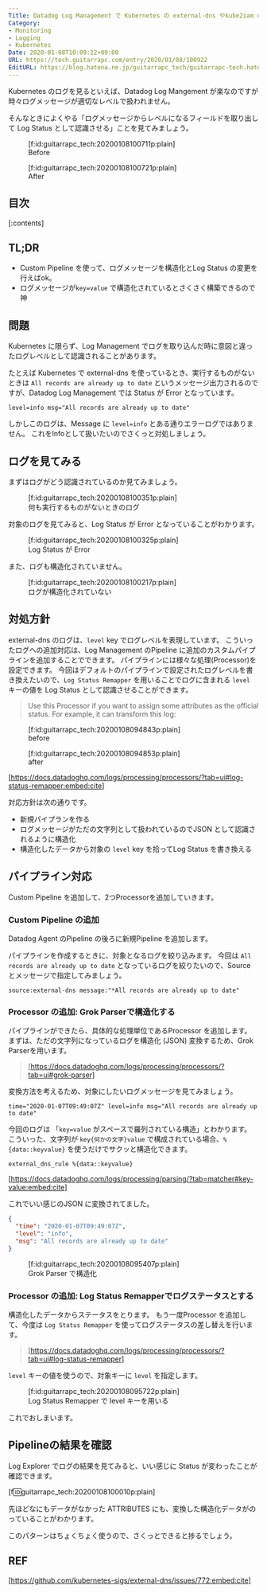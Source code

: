 ```yaml
---
Title: Datadog Log Management で Kubernetes の external-dns やkube2iam のログレベルを適切に扱いたい
Category:
- Monitoring
- Logging
- Kubernetes
Date: 2020-01-08T10:09:22+09:00
URL: https://tech.guitarrapc.com/entry/2020/01/08/100922
EditURL: https://blog.hatena.ne.jp/guitarrapc_tech/guitarrapc-tech.hatenablog.com/atom/entry/26006613494760520
---
```


Kubernetes のログを見るといえば、Datadog Log Mangement が楽なのですが時々ログメッセージが適切なレベルで扱われません。

そんなときによくやる「ログメッセージからレベルになるフィールドを取り出して Log Status として認識させる」ことを見てみましょう。

<figure class="figure-image figure-image-fotolife" title="Before">[f:id:guitarrapc_tech:20200108100711p:plain]<figcaption>Before</figcaption></figure>

<figure class="figure-image figure-image-fotolife" title="After">[f:id:guitarrapc_tech:20200108100721p:plain]<figcaption>After</figcaption></figure>

## 目次

[:contents]

## TL;DR

* Custom Pipeline を使って、ログメッセージを構造化とLog Status の変更を行えばok。
* ログメッセージが`key=value` で構造化されているとさくさく構築できるので神

## 問題

Kubernetes に限らず、Log Management でログを取り込んだ時に意図と違ったログレベルとして認識されることがあります。

たとえば Kubernetes で external-dns を使っているとき、実行するものがないときは `All records are already up to date` というメッセージ出力されるのですが、Datadog Log Management では Status が Error となっています。

```
level=info msg="All records are already up to date"
```

しかしこのログは、Message に `level=info` とある通りエラーログではありません。
これをInfoとして扱いたいのでさくっと対処しましょう。

## ログを見てみる

まずはログがどう認識されているのか見てみましょう。

<figure class="figure-image figure-image-fotolife" title="何も実行するものがないときのログ">[f:id:guitarrapc_tech:20200108100351p:plain]<figcaption>何も実行するものがないときのログ</figcaption></figure>

対象のログを見てみると、Log Status が Error となっていることがわかります。

<figure class="figure-image figure-image-fotolife" title="Log Status が Error">[f:id:guitarrapc_tech:20200108100325p:plain]<figcaption>Log Status が Error</figcaption></figure>

また、ログも構造化されていません。

<figure class="figure-image figure-image-fotolife" title="ログが構造化されていない">[f:id:guitarrapc_tech:20200108100217p:plain]<figcaption>ログが構造化されていない</figcaption></figure>

## 対処方針

external-dns のログは、`level` key でログレベルを表現しています。
こういったログへの追加対応は、Log Management のPipeline に追加のカスタムパイプラインを追加することでできます。
パイプラインには様々な処理(Processor)を設定できます。
今回はデフォルトのパイプラインで設定されたログレベルを書き換えたいので、`Log Status Remapper` を用いることでログに含まれる `level` キーの値を Log Status として認識させることができます。

> Use this Processor if you want to assign some attributes as the official status. For example, it can transform this log:

<figure class="figure-image figure-image-fotolife" title="before">[f:id:guitarrapc_tech:20200108094843p:plain]<figcaption>before</figcaption></figure>

<figure class="figure-image figure-image-fotolife" title="after">[f:id:guitarrapc_tech:20200108094853p:plain]<figcaption>after</figcaption></figure>

[https://docs.datadoghq.com/logs/processing/processors/?tab=ui#log-status-remapper:embed:cite]

対応方針は次の通りです。

* 新規パイプランを作る
* ログメッセージがただの文字列として扱われているのでJSON として認識されるように構造化
* 構造化したデータから対象の `level` key を拾ってLog Status を書き換える

## パイプライン対応

Custom Pipeline を追加して、2つProcessorを追加していきます。

### Custom Pipeline の追加

Datadog Agent のPipeline の後ろに新規Pipeline を追加します。

パイプラインを作成するときに、対象となるログを絞り込みます。
今回は `All records are already up to date` となっているログを絞りたいので、Source とメッセージで指定してみましょう。

```
source:external-dns message:"*All records are already up to date"
```

### Processor の追加: Grok Parserで構造化する

パイプラインができたら、具体的な処理単位であるProcessor を追加します。
まずは、ただの文字列になっているログを構造化 (JSON) 変換するため、Grok Parserを用います。

> [https://docs.datadoghq.com/logs/processing/processors/?tab=ui#grok-parser]

変換方法を考えるため、対象にしたいログメッセージを見てみましょう。

```
time="2020-01-07T09:49:07Z" level=info msg="All records are already up to date"
```

今回のログは 「`key=value` がスペースで羅列されている構造」とわかります。
こういった、文字列が `key{何かの文字}value` で構成されている場合、`%{data::keyvalue}` を使うだけでサクッと構造化できます。

```
external_dns_rule %{data::keyvalue}
```

[https://docs.datadoghq.com/logs/processing/parsing/?tab=matcher#key-value:embed:cite]

これでいい感じのJSON に変換されてました。

```json
{
  "time": "2020-01-07T09:49:07Z",
  "level": "info",
  "msg": "All records are already up to date"
}
```

<figure class="figure-image figure-image-fotolife" title="Grok Parser で構造化">[f:id:guitarrapc_tech:20200108095407p:plain]<figcaption>Grok Parser で構造化</figcaption></figure>

### Processor の追加: Log Status Remapperでログステータスとする

構造化したデータからステータスをとります。
もう一度Processor を追加して、今度は `Log Status Remapper` を使ってログステータスの差し替えを行います。

> [https://docs.datadoghq.com/logs/processing/processors/?tab=ui#log-status-remapper]

`level` キーの値を使うので、対象キーに `level` を指定します。

<figure class="figure-image figure-image-fotolife" title="Log Status Remapper で level キーを用いる">[f:id:guitarrapc_tech:20200108095722p:plain]<figcaption>Log Status Remapper で level キーを用いる</figcaption></figure>

これでおしまいます。

## Pipelineの結果を確認

Log Explorer でログの結果を見てみると、いい感じに Status が変わったことが確認できます。

[f:id:guitarrapc_tech:20200108100010p:plain]

先ほどなにもデータがなかった ATTRIBUTES にも、変換した構造化データがのっていることがわかります。

このパターンはちょくちょく使うので、さくっとできると捗るでしょう。

## REF

[https://github.com/kubernetes-sigs/external-dns/issues/772:embed:cite]

